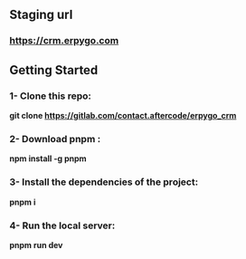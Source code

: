 ## Staging url

### https://crm.erpygo.com

## Getting Started

### 1- Clone this repo:

**git clone https://gitlab.com/contact.aftercode/erpygo_crm**

### 2- Download pnpm :

**npm install -g pnpm**

### 3- Install the dependencies of the project:

**pnpm i**

### 4- Run the local server:

**pnpm run dev**

